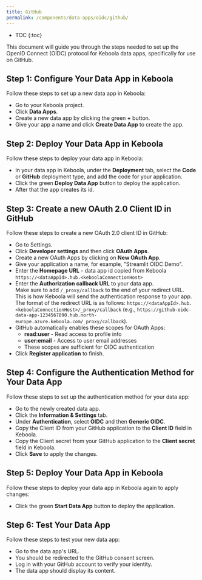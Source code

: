 ```yaml
---
title: GitHub
permalink: /components/data-apps/oidc/github/
---
```


* TOC
{:toc}

This document will guide you through the steps needed to set up the OpenID Connect (OIDC) protocol for Keboola data apps, specifically for use on GitHub.

## Step 1: Configure Your Data App in Keboola
Follow these steps to set up a new data app in Keboola:

- Go to your Keboola project.
- Click **Data Apps**.
- Create a new data app by clicking the green **+** button.
- Give your app a name and click **Create Data App** to create the app.

## Step 2: Deploy Your Data App in Keboola
Follow these steps to deploy your data app in Keboola:

- In your data app in Keboola, under the **Deployment** tab, select the **Code** or **GitHub** deployment type, and add the code for your application.
- Click the green **Deploy Data App** button to deploy the application.
- After that the app creates its id.

## Step 3: Create a new OAuth 2.0 Client ID in GitHub
Follow these steps to create a new OAuth 2.0 client ID in GitHub:

- Go to Settings.
- Click **Developer settings** and then click **OAuth Apps**.
- Create a new OAuth Apps by clicking on **New OAuth App**.
- Give your application a name, for example, "Streamlit OIDC Demo".
- Enter the **Homepage URL** - data app id copied from Keboola `https://<dataAppId>.hub.<keboolaConnectionHost>`
- Enter the **Authorization callback URL** to your data app. <br>Make sure to add `/_proxy/callback` to the end of your redirect URL. <br>This is how Keboola will send the authentication response to your app. The format of the redirect URL is as follows: `https://<dataAppId>.hub.<keboolaConnectionHost>/_proxy/callback`
(e.g., `https://github-oidc-data-app-1234567890.hub.north-europe.azure.keboola.com/_proxy/callback`).
- GitHub automatically enables these scopes for OAuth Apps:
  - **read:user** - Read access to profile info
  - **user:email** - Access to user email addresses
  - These scopes are sufficient for OIDC authentication
- Click **Register application** to finish.

## Step 4: Configure the Authentication Method for Your Data App
Follow these steps to set up the authentication method for your data app:

- Go to the newly created data app.
- Click the **Information & Settings** tab.
- Under **Authentication**, select **OIDC** and then **Generic OIDC**.
- Copy the Client ID from your GitHub application to the **Client ID** field in Keboola.
- Copy the Client secret from your GitHub application to the **Client secret** field in Keboola.
- Click **Save** to apply the changes.

## Step 5: Deploy Your Data App in Keboola
Follow these steps to deploy your data app in Keboola again to apply changes:

- Click the green **Start Data App** button to deploy the application.

## Step 6: Test Your Data App
Follow these steps to test your new data app:

- Go to the data app's URL.
- You should be redirected to the GitHub consent screen.
- Log in with your GitHub account to verify your identity.
- The data app should display its content. 


